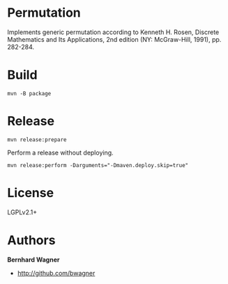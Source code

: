 # Permutation

Implements generic permutation according to Kenneth H. Rosen, Discrete
Mathematics and Its Applications, 2nd edition (NY: McGraw-Hill, 1991),
pp. 282-284.

# Build

```
mvn -B package
```

# Release

```
mvn release:prepare
```

Perform a release without deploying.

```
mvn release:perform -Darguments="-Dmaven.deploy.skip=true"
```

# License

LGPLv2.1+

# Authors

**Bernhard Wagner**

- http://github.com/bwagner
